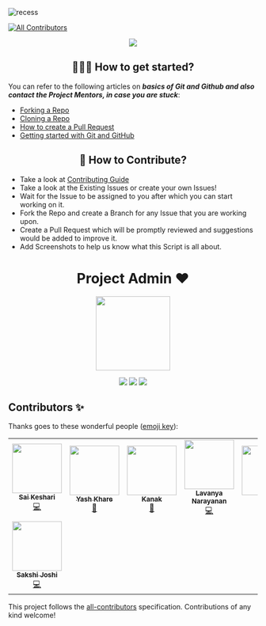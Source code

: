 ![recess](https://socialify.git.ci/avinashkranjan/recess/image?description=1&forks=1&issues=1&language=1&owner=1&pattern=Plus&pulls=1&stargazers=1&theme=Light)
<!-- ALL-CONTRIBUTORS-BADGE:START - Do not remove or modify this section -->
[![All Contributors](https://img.shields.io/badge/all_contributors-8-orange.svg?style=flat-square)](#contributors-)
<!-- ALL-CONTRIBUTORS-BADGE:END -->


<p align="center">
  <a href="https://recess-it.web.app/">
    <img src="https://forthebadge.com/images/badges/check-it-out.svg">
   </a>
</p>

<h2 align=center> 👨🏻‍💻 How to get started? </h2> 

You can refer to the following articles on **_basics of Git and Github and also contact the Project Mentors, in case you are stuck_**:

- [Forking a Repo](https://help.github.com/en/github/getting-started-with-github/fork-a-repo)
- [Cloning a Repo](https://help.github.com/en/desktop/contributing-to-projects/creating-a-pull-request)
- [How to create a Pull Request](https://opensource.com/article/19/7/create-pull-request-github)
- [Getting started with Git and GitHub](https://towardsdatascience.com/getting-started-with-git-and-github-6fcd0f2d4ac6)


<h2 align=center> 📝 How to Contribute? </h2>  

- Take a look at [Contributing Guide](https://github.com/avinashkranjan/Recess/blob/master/CONTRIBUTING.md)
- Take a look at the Existing Issues or create your own Issues!
- Wait for the Issue to be assigned to you after which you can start working on it.
- Fork the Repo and create a Branch for any Issue that you are working upon.
- Create a Pull Request which will be promptly reviewed and suggestions would be added to improve it.
- Add Screenshots to help us know what this Script is all about.


<h1 align=center> Project Admin ❤️ </h1>
<p align="center">
  <a href="https://github.com/avinashkranjan"><img src="https://user-images.githubusercontent.com/55796944/95675026-dab07580-0bd1-11eb-93e2-1cb1de8acf38.png" width=150px height=150px /></a> 
    
<p align="center">
  <img src="https://img.shields.io/badge/avinashkranjan%20-%230077B5.svg?&style=for-the-badge&logo=linkedin&logoColor=white"/>  <img src="https://img.shields.io/badge/iavinashranjan%20-%231DA1F2.svg?&style=for-the-badge&logo=Twitter&logoColor=white"/> <img src="https://img.shields.io/badge/avinashkranjan7%20-%23E4405F.svg?&style=for-the-badge&logo=Instagram&logoColor=white"/>   

## Contributors ✨

Thanks goes to these wonderful people ([emoji key](https://allcontributors.org/docs/en/emoji-key)):

<!-- ALL-CONTRIBUTORS-LIST:START - Do not remove or modify this section -->
<!-- prettier-ignore-start -->
<!-- markdownlint-disable -->
<table>
  <tr>
    <td align="center"><a href="https://github.com/saikeshari"><img src="https://avatars.githubusercontent.com/u/68103466?v=4?s=100" width="100px;" alt=""/><br /><sub><b>Sai Keshari</b></sub></a><br /><a href="https://github.com/avinashkranjan/Recess/commits?author=saikeshari" title="Code">💻</a></td>
    <td align="center"><a href="https://khareyash05.github.io/cv-css-js/"><img src="https://avatars.githubusercontent.com/u/60147732?v=4?s=100" width="100px;" alt=""/><br /><sub><b>Yash Khare</b></sub></a><br /><a href="https://github.com/avinashkranjan/Recess/commits?author=khareyash05" title="Documentation">📖</a></td>
    <td align="center"><a href="https://www.linkedin.com/in/kanak-a21384186"><img src="https://avatars.githubusercontent.com/u/62026983?v=4?s=100" width="100px;" alt=""/><br /><sub><b>Kanak</b></sub></a><br /><a href="https://github.com/avinashkranjan/Recess/commits?author=kanak22" title="Documentation">📖</a></td>
    <td align="center"><a href="https://www.linkedin.com/in/lavanya-narayanan-5ba797168/"><img src="https://avatars.githubusercontent.com/u/69483128?v=4?s=100" width="100px;" alt=""/><br /><sub><b>Lavanya Narayanan</b></sub></a><br /><a href="https://github.com/avinashkranjan/Recess/commits?author=lavanya243" title="Code">💻</a></td>
    <td align="center"><a href="https://github.com/itsIapetus"><img src="https://avatars.githubusercontent.com/u/75844962?v=4?s=100" width="100px;" alt=""/><br /><sub><b>Kriti</b></sub></a><br /><a href="https://github.com/avinashkranjan/Recess/commits?author=itsIapetus" title="Documentation">📖</a></td>
    <td align="center"><a href="https://github.com/Suvojit-roy"><img src="https://avatars.githubusercontent.com/u/56533500?v=4?s=100" width="100px;" alt=""/><br /><sub><b>Suvojit Ray</b></sub></a><br /><a href="https://github.com/avinashkranjan/Recess/commits?author=Suvojit-roy" title="Code">💻</a></td>
    <td align="center"><a href="https://github.com/AnjaliSrivastava722"><img src="https://avatars.githubusercontent.com/u/43489841?v=4?s=100" width="100px;" alt=""/><br /><sub><b>Anjali_Srivastava</b></sub></a><br /><a href="https://github.com/avinashkranjan/Recess/commits?author=AnjaliSrivastava722" title="Code">💻</a></td>
  </tr>
  <tr>
    <td align="center"><a href="https://github.com/Sakshi0401"><img src="https://avatars.githubusercontent.com/u/64726139?v=4?s=100" width="100px;" alt=""/><br /><sub><b>Sakshi Joshi</b></sub></a><br /><a href="https://github.com/avinashkranjan/Recess/commits?author=Sakshi0401" title="Code">💻</a></td>
  </tr>
</table>

<!-- markdownlint-restore -->
<!-- prettier-ignore-end -->

<!-- ALL-CONTRIBUTORS-LIST:END -->

This project follows the [all-contributors](https://github.com/all-contributors/all-contributors) specification. Contributions of any kind welcome!
